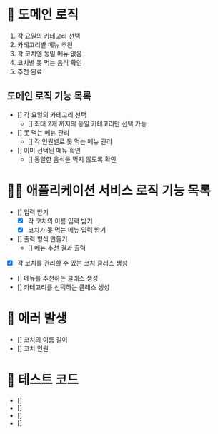 # 🚀 도메인 로직

1. 각 요일의 카테고리 선택
2. 카테고리별 메뉴 추천
3. 각 코치엔 동일 메뉴 없음
4. 코치별 못 먹는 음식 확인
5. 추천 완료

## 도메인 로직 기능 목록

- [] 각 요일의 카테고리 선택
  - [] 최대 2개 까지의 동일 카테고리만 선택 가능
- [] 못 먹는 메뉴 관리
  - [] 각 인원별로 못 먹는 메뉴 관리
- [] 이미 선택된 메뉴 확인
  - [] 동일한 음식을 먹지 않도록 확인

# 🧑‍💻 애플리케이션 서비스 로직 기능 목록

- [] 입력 받기
  - [x] 각 코치의 이름 입력 받기
  - [x] 코치가 못 먹는 메뉴 입력 받기
- [] 출력 형식 만들기
  - [] 메뉴 추천 결과 출력
- [x] 각 코치를 관리할 수 있는 코치 클래스 생성
- [] 메뉴를 추천하는 클래스 생성
- [] 카테고리를 선택하는 클래스 생성

# 🚫 에러 발생

- [] 코치의 이름 길이
- [] 코치 인원

# 🔖 테스트 코드

- []
- []
- []
- []
